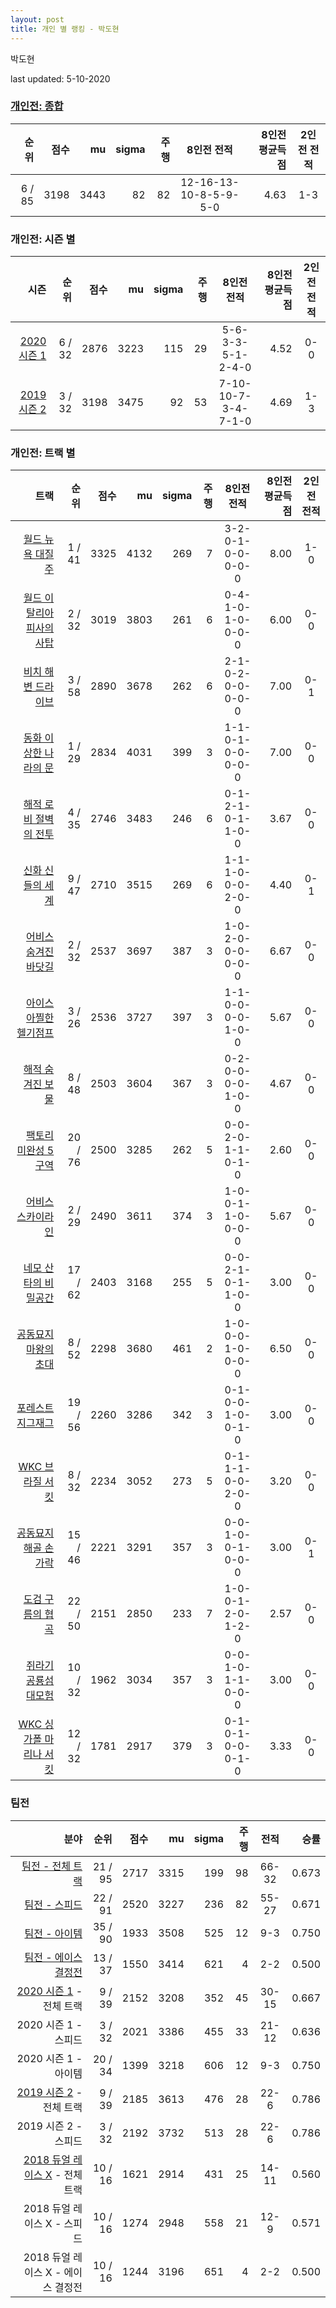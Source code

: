```yaml
---
layout: post
title: 개인 별 랭킹 - 박도현
---
```


박도현

last updated: 5-10-2020

### [개인전: 종합](../singles-full)

| 순위 | 점수 | mu | sigma | 주행 | 8인전 전적 | 8인전 평균득점 | 2인전 전적 |
|---:|---:|---:|---:|---:|:---:|---:|:---:|
| 6 / 85 | 3198 | 3443 | 82 | 82 | 12-16-13-10-8-5-9-5-0 | 4.63 | 1-3 |

### 개인전: 시즌 별

| 시즌 | 순위 | 점수 | mu | sigma | 주행 | 8인전 전적 | 8인전 평균득점 | 2인전 전적 |
|---:|---:|---:|---:|---:|---:|:---:|---:|:---:|
| [2020 시즌 1](../singles-s2020_1) | 6 / 32 | 2876 | 3223 | 115 | 29 |  5-6-3-3-5-1-2-4-0 | 4.52 | 0-0 |
| [2019 시즌 2](../singles-s2019_2) | 3 / 32 | 3198 | 3475 | 92 | 53 |  7-10-10-7-3-4-7-1-0 | 4.69 | 1-3 |

### 개인전: 트랙 별

| 트랙 | 순위 | 점수 | mu | sigma | 주행 | 8인전 전적 | 8인전 평균득점 | 2인전 전적 |
|---:|---:|---:|---:|---:|---:|:---:|---:|:---:|
| [월드 뉴욕 대질주](../newyork) | 1 / 41 | 3325 | 4132 | 269 | 7 | 3-2-0-1-0-0-0-0-0 | 8.00 | 1-0 |
| [월드 이탈리아 피사의 사탑](../pizza) | 2 / 32 | 3019 | 3803 | 261 | 6 | 0-4-1-0-1-0-0-0-0 | 6.00 | 0-0 |
| [비치 해변 드라이브](../haebyun) | 3 / 58 | 2890 | 3678 | 262 | 6 | 2-1-0-2-0-0-0-0-0 | 7.00 | 0-1 |
| [동화 이상한 나라의 문](../gate) | 1 / 29 | 2834 | 4031 | 399 | 3 | 1-1-0-1-0-0-0-0-0 | 7.00 | 0-0 |
| [해적 로비 절벽의 전투](../lobby) | 4 / 35 | 2746 | 3483 | 246 | 6 | 0-1-2-1-0-1-1-0-0 | 3.67 | 0-0 |
| [신화 신들의 세계](../shinsegye) | 9 / 47 | 2710 | 3515 | 269 | 6 | 1-1-1-0-0-0-2-0-0 | 4.40 | 0-1 |
| [어비스 숨겨진 바닷길](../hiddenoceanroad) | 2 / 32 | 2537 | 3697 | 387 | 3 | 1-0-2-0-0-0-0-0-0 | 6.67 | 0-0 |
| [아이스 아찔한 헬기점프](../heli) | 3 / 26 | 2536 | 3727 | 397 | 3 | 1-1-0-0-0-0-1-0-0 | 5.67 | 0-0 |
| [해적 숨겨진 보물](../haesumbo) | 8 / 48 | 2503 | 3604 | 367 | 3 | 0-2-0-0-0-0-1-0-0 | 4.67 | 0-0 |
| [팩토리 미완성 5구역](../district5) | 20 / 76 | 2500 | 3285 | 262 | 5 | 0-0-2-0-1-1-0-1-0 | 2.60 | 0-0 |
| [어비스 스카이라인](../skyline) | 2 / 29 | 2490 | 3611 | 374 | 3 | 1-0-0-1-1-0-0-0-0 | 5.67 | 0-0 |
| [네모 산타의 비밀공간](../santa) | 17 / 62 | 2403 | 3168 | 255 | 5 | 0-0-2-1-0-1-1-0-0 | 3.00 | 0-0 |
| [공동묘지 마왕의 초대](../mawang) | 8 / 52 | 2298 | 3680 | 461 | 2 | 1-0-0-0-1-0-0-0-0 | 6.50 | 0-0 |
| [포레스트 지그재그](../zigzag) | 19 / 56 | 2260 | 3286 | 342 | 3 | 0-1-0-0-1-0-0-1-0 | 3.00 | 0-0 |
| [WKC 브라질 서킷](../brazil) | 8 / 32 | 2234 | 3052 | 273 | 5 | 0-1-1-1-0-0-2-0-0 | 3.20 | 0-0 |
| [공동묘지 해골 손가락](../haeson) | 15 / 46 | 2221 | 3291 | 357 | 3 | 0-0-1-0-0-1-0-0-0 | 3.00 | 0-1 |
| [도검 구름의 협곡](../hyupgog) | 22 / 50 | 2151 | 2850 | 233 | 7 | 1-0-0-1-2-0-1-2-0 | 2.57 | 0-0 |
| [쥐라기 공룡섬 대모험](../dinoisland) | 10 / 32 | 1962 | 3034 | 357 | 3 | 0-0-1-0-1-1-0-0-0 | 3.00 | 0-0 |
| [WKC 싱가폴 마리나 서킷](../singapore) | 12 / 32 | 1781 | 2917 | 379 | 3 | 0-1-0-1-0-0-0-1-0 | 3.33 | 0-0 |

### 팀전

| 분야 | 순위 | 점수 | mu | sigma | 주행 | 전적 | 승률 |
|---:|---:|---:|---:|---:|---:|:---:|---:|
| [팀전 - 전체 트랙](../team-full) | 21 / 95 | 2717 | 3315 | 199 | 98 | 66-32 | 0.673 |
| [팀전 - 스피드](../team-speed) | 22 / 91 | 2520 | 3227 | 236 | 82 | 55-27 | 0.671 |
| [팀전 - 아이템](../team-item) | 35 / 90 | 1933 | 3508 | 525 | 12 | 9-3 | 0.750 |
| [팀전 - 에이스 결정전](../team-ace) | 13 / 37 | 1550 | 3414 | 621 | 4 | 2-2 | 0.500 |
| [2020 시즌 1](../teams-t2020_1) - 전체 트랙 | 9 / 39 | 2152 | 3208 | 352 | 45 | 30-15 | 0.667 |
| 2020 시즌 1 - 스피드 | 3 / 32 | 2021 | 3386 | 455 | 33 | 21-12 | 0.636 |
| 2020 시즌 1 - 아이템 | 20 / 34 | 1399 | 3218 | 606 | 12 | 9-3 | 0.750 |
| [2019 시즌 2](../teams-t2019_2) - 전체 트랙 | 9 / 39 | 2185 | 3613 | 476 | 28 | 22-6 | 0.786 |
| 2019 시즌 2 - 스피드 | 3 / 32 | 2192 | 3732 | 513 | 28 | 22-6 | 0.786 |
| [2018 듀얼 레이스 X](../teams-t2018_2) - 전체 트랙 | 10 / 16 | 1621 | 2914 | 431 | 25 | 14-11 | 0.560 |
| 2018 듀얼 레이스 X - 스피드 | 10 / 16 | 1274 | 2948 | 558 | 21 | 12-9 | 0.571 |
| 2018 듀얼 레이스 X - 에이스 결정전 | 10 / 16 | 1244 | 3196 | 651 | 4 | 2-2 | 0.500 |
